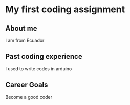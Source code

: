 # My first coding assignment #
## About me ## 
I am from Ecuador 
## Past coding experience ##
I used to write codes in arduino
## Career Goals ##
Become a good coder